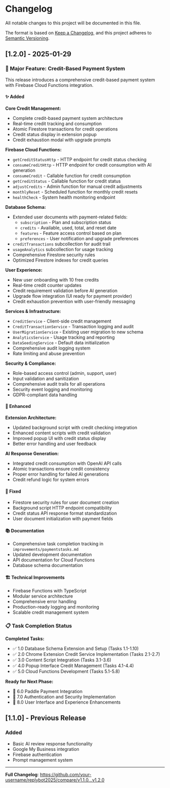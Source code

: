 # Changelog

All notable changes to this project will be documented in this file.

The format is based on [Keep a Changelog](https://keepachangelog.com/en/1.0.0/),
and this project adheres to [Semantic Versioning](https://semver.org/spec/v2.0.0.html).

## [1.2.0] - 2025-01-29

### 🎉 Major Feature: Credit-Based Payment System

This release introduces a comprehensive credit-based payment system with Firebase Cloud Functions integration.

#### ✨ Added

**Core Credit Management:**
- Complete credit-based payment system architecture
- Real-time credit tracking and consumption
- Atomic Firestore transactions for credit operations
- Credit status display in extension popup
- Credit exhaustion modal with upgrade prompts

**Firebase Cloud Functions:**
- `getCreditStatusHttp` - HTTP endpoint for credit status checking
- `consumeCreditHttp` - HTTP endpoint for credit consumption with AI generation
- `consumeCredit` - Callable function for credit consumption
- `getCreditStatus` - Callable function for credit status
- `adjustCredits` - Admin function for manual credit adjustments
- `monthlyReset` - Scheduled function for monthly credit resets
- `healthCheck` - System health monitoring endpoint

**Database Schema:**
- Extended user documents with payment-related fields:
  - `subscription` - Plan and subscription status
  - `credits` - Available, used, total, and reset date
  - `features` - Feature access control based on plan
  - `preferences` - User notification and upgrade preferences
- `creditTransactions` subcollection for audit trail
- `usageAnalytics` subcollection for usage tracking
- Comprehensive Firestore security rules
- Optimized Firestore indexes for credit queries

**User Experience:**
- New user onboarding with 10 free credits
- Real-time credit counter updates
- Credit requirement validation before AI generation
- Upgrade flow integration (UI ready for payment provider)
- Credit exhaustion prevention with user-friendly messaging

**Services & Infrastructure:**
- `CreditService` - Client-side credit management
- `CreditTransactionService` - Transaction logging and audit
- `UserMigrationService` - Existing user migration to new schema
- `AnalyticsService` - Usage tracking and reporting
- `DataSeedingService` - Default data initialization
- Comprehensive audit logging system
- Rate limiting and abuse prevention

**Security & Compliance:**
- Role-based access control (admin, support, user)
- Input validation and sanitization
- Comprehensive audit trails for all operations
- Security event logging and monitoring
- GDPR-compliant data handling

#### 🔧 Enhanced

**Extension Architecture:**
- Updated background script with credit checking integration
- Enhanced content scripts with credit validation
- Improved popup UI with credit status display
- Better error handling and user feedback

**AI Response Generation:**
- Integrated credit consumption with OpenAI API calls
- Atomic transactions ensure credit consistency
- Proper error handling for failed AI generations
- Credit refund logic for system errors

#### 🐛 Fixed

- Firestore security rules for user document creation
- Background script HTTP endpoint compatibility
- Credit status API response format standardization
- User document initialization with payment fields

#### 📚 Documentation

- Comprehensive task completion tracking in `improvements/paymentstasks.md`
- Updated development documentation
- API documentation for Cloud Functions
- Database schema documentation

#### 🏗️ Technical Improvements

- Firebase Functions with TypeScript
- Modular service architecture
- Comprehensive error handling
- Production-ready logging and monitoring
- Scalable credit management system

### 📋 Task Completion Status

**Completed Tasks:**
- ✅ 1.0 Database Schema Extension and Setup (Tasks 1.1-1.10)
- ✅ 2.0 Chrome Extension Credit Service Implementation (Tasks 2.1-2.7)
- ✅ 3.0 Content Script Integration (Tasks 3.1-3.6)
- ✅ 4.0 Popup Interface Credit Management (Tasks 4.1-4.4)
- ✅ 5.0 Cloud Functions Development (Tasks 5.1-5.8)

**Ready for Next Phase:**
- 🔄 6.0 Paddle Payment Integration
- 🔄 7.0 Authentication and Security Implementation
- 🔄 8.0 User Interface and Experience Enhancements

## [1.1.0] - Previous Release

### Added
- Basic AI review response functionality
- Google My Business integration
- Firebase authentication
- Prompt management system

---

**Full Changelog**: https://github.com/your-username/replybot2025/compare/v1.1.0...v1.2.0 